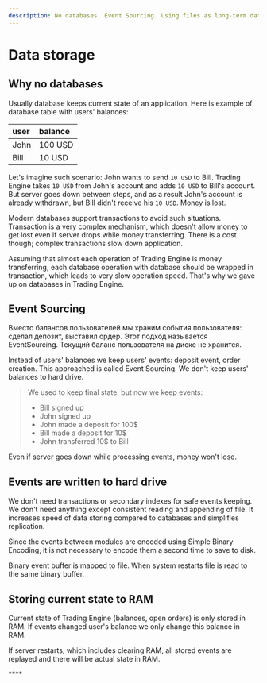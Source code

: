 ```yaml
---
description: No databases. Event Sourcing. Using files as long-term data store.
---
```


# Data storage

## Why no databases

Usually database keeps current state of an application. Here is example of database table with users' balances:

| user | balance |
| :--- | :--- |
| John | 100 USD |
| Bill | 10 USD |

Let's imagine such scenario: John wants to send `10 USD` to Bill. Trading Engine takes `10 USD` from John's account and adds `10 USD` to Bill's account. But server goes down between steps, and as a result John's account is already withdrawn, but Bill didn't receive his `10 USD`. Money is lost.

Modern databases support transactions to avoid such situations. Transaction is a very complex mechanism, which doesn't allow money to get lost even if server drops while money transferring. There is a cost though; complex transactions slow down application.

Assuming that almost each operation of Trading Engine is money transferring, each database operation with database should be wrapped in transaction, which leads to very slow operation speed. That's why we gave up on databases in Trading Engine.

## Event Sourcing

Вместо балансов пользователей мы храним события пользователя: сделал депозит, выставил ордер. Этот подход называется EventSourcing. Текущий баланс пользователя на диске не хранится. 

Instead of users' balances we keep users' events: deposit event, order creation. This approached is called Event Sourcing. We don't keep users' balances to hard drive. 

> We used to keep final state, but now we keep events:
>
> * Bill signed up
> * John signed up
> * John made a deposit for 100$
> * Bill made a deposit for 10$
> * John transferred 10$ to Bill

Even if server goes down while processing events, money won't lose.

## Events are written to hard drive

We don't need transactions or secondary indexes for safe events keeping. We don't need anything except consistent reading and appending of file. It increases speed of data storing compared to databases and simplifies replication. 

Since the events between modules are encoded using Simple Binary Encoding, it is not necessary to encode them a second time to save to disk.

Binary event buffer is mapped to file. When system restarts file is read to the same binary buffer.

## Storing current state to RAM

Current state of Trading Engine \(balances, open orders\) is only stored in RAM. If events changed user's balance we only change this balance in RAM. 

If server restarts, which includes clearing RAM, all stored events are replayed and there will be actual state in RAM.

\*\*\*\*



